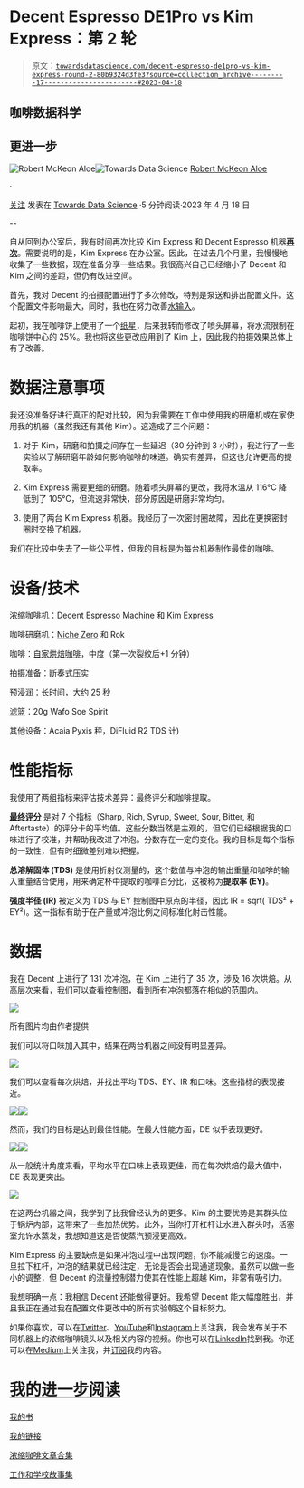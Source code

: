 # Decent Espresso DE1Pro vs Kim Express：第 2 轮

> 原文：[`towardsdatascience.com/decent-espresso-de1pro-vs-kim-express-round-2-80b9324d3fe3?source=collection_archive---------17-----------------------#2023-04-18`](https://towardsdatascience.com/decent-espresso-de1pro-vs-kim-express-round-2-80b9324d3fe3?source=collection_archive---------17-----------------------#2023-04-18)

## 咖啡数据科学

## 更进一步

[](https://rmckeon.medium.com/?source=post_page-----80b9324d3fe3--------------------------------)![Robert McKeon Aloe](https://rmckeon.medium.com/?source=post_page-----80b9324d3fe3--------------------------------)[](https://towardsdatascience.com/?source=post_page-----80b9324d3fe3--------------------------------)![Towards Data Science](https://towardsdatascience.com/?source=post_page-----80b9324d3fe3--------------------------------) [Robert McKeon Aloe](https://rmckeon.medium.com/?source=post_page-----80b9324d3fe3--------------------------------)

·

[关注](https://medium.com/m/signin?actionUrl=https%3A%2F%2Fmedium.com%2F_%2Fsubscribe%2Fuser%2Fae592466d35f&operation=register&redirect=https%3A%2F%2Ftowardsdatascience.com%2Fdecent-espresso-de1pro-vs-kim-express-round-2-80b9324d3fe3&user=Robert+McKeon+Aloe&userId=ae592466d35f&source=post_page-ae592466d35f----80b9324d3fe3---------------------post_header-----------) 发表在 [Towards Data Science](https://towardsdatascience.com/?source=post_page-----80b9324d3fe3--------------------------------) ·5 分钟阅读·2023 年 4 月 18 日[](https://medium.com/m/signin?actionUrl=https%3A%2F%2Fmedium.com%2F_%2Fvote%2Ftowards-data-science%2F80b9324d3fe3&operation=register&redirect=https%3A%2F%2Ftowardsdatascience.com%2Fdecent-espresso-de1pro-vs-kim-express-round-2-80b9324d3fe3&user=Robert+McKeon+Aloe&userId=ae592466d35f&source=-----80b9324d3fe3---------------------clap_footer-----------)

--

[](https://medium.com/m/signin?actionUrl=https%3A%2F%2Fmedium.com%2F_%2Fbookmark%2Fp%2F80b9324d3fe3&operation=register&redirect=https%3A%2F%2Ftowardsdatascience.com%2Fdecent-espresso-de1pro-vs-kim-express-round-2-80b9324d3fe3&source=-----80b9324d3fe3---------------------bookmark_footer-----------)

自从回到办公室后，我有时间再次比较 Kim Express 和 Decent Espresso 机器[**再次**](https://medium.com/nerd-for-tech/steam-pre-infusion-for-espresso-a-summary-1c58c65a937a)。需要说明的是，Kim Express 在办公室。因此，在过去几个月里，我慢慢地收集了一些数据，现在准备分享一些结果。我很高兴自己已经缩小了 Decent 和 Kim 之间的差距，但仍有改进空间。

首先，我对 Decent 的拍摄配置进行了多次修改，特别是泵送和排出配置文件。这个配置文件影响最大，同时，我也在努力改善[水输入](https://medium.com/@rmckeon/advanced-shower-screens-for-espresso-7336e67df768)。

起初，我在咖啡饼上使用了一个[纸星](https://medium.com/nerd-for-tech/iterative-design-of-top-paper-filters-for-espresso-20d261bbc519)，后来我转而修改了喷头屏幕，将水流限制在咖啡饼中心的 25%。我也将这些更改应用到了 Kim 上，因此我的拍摄效果总体上有了改善。

# 数据注意事项

我还没准备好进行真正的配对比较，因为我需要在工作中使用我的研磨机或在家使用我的机器（虽然我还有其他 Kim）。这造成了三个问题：

1.  对于 Kim，研磨和拍摄之间存在一些延迟（30 分钟到 3 小时），我进行了一些实验以了解研磨年龄如何影响咖啡的味道。确实有差异，但这也允许更高的提取率。

1.  Kim Express 需要更细的研磨。随着喷头屏幕的更改，我将水温从 116°C 降低到了 105°C，但流速非常快，部分原因是研磨非常均匀。

1.  使用了两台 Kim Express 机器。我经历了一次密封圈故障，因此在更换密封圈时交换了机器。

我们在比较中失去了一些公平性，但我的目标是为每台机器制作最佳的咖啡。

# 设备/技术

浓缩咖啡机：Decent Espresso Machine 和 Kim Express

咖啡研磨机：[Niche Zero](https://youtu.be/2F_0bPW7ZPw) 和 Rok

咖啡：[自家烘焙咖啡](https://rmckeon.medium.com/coffee-roasting-splash-page-780b0c3242ea)，中度（第一次裂纹后+1 分钟）

拍摄准备：断奏式压实

预浸润：长时间，大约 25 秒

[滤篮](https://rmckeon.medium.com/espresso-baskets-and-related-topics-splash-page-ff10f690a738)：20g Wafo Soe Spirit

其他设备：Acaia Pyxis 秤，DiFluid R2 TDS 计)

# 性能指标

我使用了两组指标来评估技术差异：最终评分和咖啡提取。

[**最终评分**](https://towardsdatascience.com/@rmckeon/coffee-data-sheet-d95fd241e7f6) 是对 7 个指标（Sharp, Rich, Syrup, Sweet, Sour, Bitter, 和 Aftertaste）的评分卡的平均值。这些分数当然是主观的，但它们已经根据我的口味进行了校准，并帮助我改进了冲泡。分数存在一定的变化。我的目标是每个指标的一致性，但有时细微差别难以把握。

**总溶解固体 (TDS)** 是使用折射仪测量的，这个数值与冲泡的输出重量和咖啡的输入重量结合使用，用来确定杯中提取的咖啡百分比，这被称为**提取率 (EY)**。

**强度半径 (IR)** 被定义为 TDS 与 EY 控制图中原点的半径，因此 IR = sqrt( TDS² + EY²)。这一指标有助于在产量或冲泡比例之间标准化射击性能。

# 数据

我在 Decent 上进行了 131 次冲泡，在 Kim 上进行了 35 次，涉及 16 次烘焙。从高层次来看，我们可以查看控制图，看到所有冲泡都落在相似的范围内。

![](img/9878560ea9fb014064aed6c9bdd5a389.png)

所有图片均由作者提供

我们可以将口味加入其中，结果在两台机器之间没有明显差异。

![](img/dfed3412a3f2c0e319a42ec1f8533cb5.png)

我们可以查看每次烘焙，并找出平均 TDS、EY、IR 和口味。这些指标的表现接近。

![](img/1ad28caaa8958dc9ac8036b0d97180ef.png)![](img/6bc10e4294f32053eb4ad09410ae7f72.png)

然而，我们的目标是达到最佳性能。在最大性能方面，DE 似乎表现更好。

![](img/992fd9c7b8ce73a9f691a0f1cf7439b9.png)![](img/e6dc192f2a0b0e52d71e35a9e94395c5.png)

从一般统计角度来看，平均水平在口味上表现更佳，而在每次烘焙的最大值中，DE 表现更突出。

![](img/bcee214a7d18ad9d7cafdbc0ad44192d.png)

在这两台机器之间，我学到了比我曾经认为的更多。Kim 的主要优势是其群头位于锅炉内部，这带来了一些加热优势。此外，当你打开杠杆让水进入群头时，活塞室允许水蒸发，我想知道这是否使蒸汽预浸更高效。

Kim Express 的主要缺点是如果冲泡过程中出现问题，你不能减慢它的速度。一旦拉下杠杆，冲泡的结果就已经注定，无论是否会出现通道现象。虽然可以做一些小的调整，但 Decent 的流量控制潜力使其在性能上超越 Kim，非常有吸引力。

我想明确一点：我相信 Decent 还能做得更好。我希望 Decent 能大幅度胜出，并且我正在通过我在配置文件更改中的所有实验朝这个目标努力。

如果你喜欢，可以在[Twitter](https://mobile.twitter.com/espressofun)、[YouTube](https://m.youtube.com/channel/UClgcmAtBMTmVVGANjtntXTw)和[Instagram](https://www.instagram.com/espressofun/)上关注我，我会发布关于不同机器上的浓缩咖啡镜头以及相关内容的视频。你也可以在[LinkedIn](https://www.linkedin.com/in/dr-robert-mckeon-aloe-01581595)找到我。你还可以在[Medium](https://towardsdatascience.com/@rmckeon/follow)上关注我，并[订阅](https://rmckeon.medium.com/subscribe)我的内容。

# [我的进一步阅读](https://rmckeon.medium.com/story-collection-splash-page-e15025710347)

[我的书](https://www.kickstarter.com/projects/espressofun/engineering-better-espresso-data-driven-coffee)

[我的链接](https://rmckeon.medium.com/my-links-5de9eb69c26b)

[浓缩咖啡文章合集](https://rmckeon.medium.com/a-collection-of-espresso-articles-de8a3abf9917?postPublishedType=repub)

[工作和学校故事集](https://rmckeon.medium.com/a-collection-of-work-and-school-stories-6b7ca5a58318)
